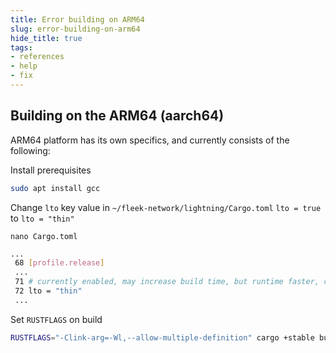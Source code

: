 ```yaml
---
title: Error building on ARM64
slug: error-building-on-arm64
hide_title: true
tags:
- references
- help
- fix
---
```


## Building on the ARM64 (aarch64) 

ARM64 platform has its own specifics, and currently consists of the following:

Install prerequisites

```bash
sudo apt install gcc
```

Change `lto` key value in `~/fleek-network/lightning/Cargo.toml` `lto = true` to `lto = "thin"`

`nano Cargo.toml`

```bash
...
 68 [profile.release]
 ...
 71 # currently enabled, may increase build time, but runtime faster, can set to `"thin"`.
 72 lto = "thin"
 ...
```
Set `RUSTFLAGS` on build
```bash
RUSTFLAGS="-Clink-arg=-Wl,--allow-multiple-definition" cargo +stable build --release 
```
